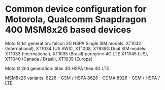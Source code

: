 Common device configuration for Motorola, Qualcomm Snapdragon 400 MSM8x26 based devices
===============================
Moto G 1st generation:
  falcon
    3G HSPA
    Single SIM models: XT1032 (International), XT1034 (US AWS), XT1008, XT939G
    Dual SIM models: XT1033 (International), XT1035 (Brasil)
  peregrine
    4G LTE
    XT1045 (US), XT1040 (Canada / Brasil), XT1039 (Europe)

Moto G 2nd generation:
  titan       3G HSPA
  thea        4G LTE

MSM8x26 variants:
  8226 - GSM / HSPA
  8626 - CDMA
  8926 - GSM / HSPA / LTE

